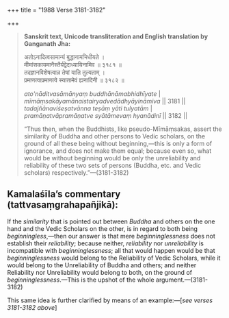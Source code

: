 +++
title = "1988 Verse 3181-3182"

+++
> **Sanskrit text, Unicode transliteration and English translation by Ganganath Jha:** 
>
> अतोऽनादित्वसामान्यं बुद्धानामभिधीयते ।  
> मीमांसकायमानैस्तैर्यद्वेदाध्यायिनामिव ॥ ३१८१ ॥  
> तदज्ञानविशेषत्वान्न तेषां याति तुल्यताम् ।  
> प्रमाणत्वाप्रमाणत्वे स्यातामेवं ह्यनादिनी ॥ ३१८२ ॥ 
>
> *ato'nāditvasāmānyaṃ buddhānāmabhidhīyate* \|  
> *mīmāṃsakāyamānaistairyadvedādhyāyināmiva* \|\| 3181 \|\|  
> *tadajñānaviśeṣatvānna teṣāṃ yāti tulyatām* \|  
> *pramāṇatvāpramāṇatve syātāmevaṃ hyanādinī* \|\| 3182 \|\| 
>
> “Thus then, when the Buddhists, like pseudo-Mīmāṃsakas, assert the similarity of Buddha and other persons to Vedic scholars, on the ground of all these being without beginning,—this is only a form of ignorance, and does not make them equal; because even so, what would be without beginning would be only the unreliability and reliability of these two sets of persons (Buddha, etc. and Vedic scholars) respectively.”—(3181-3182)



## Kamalaśīla’s commentary (tattvasaṃgrahapañjikā):

If the *similarity* that is pointed out between *Buddha* and others on the one hand and the Vedic Scholars on the other, is in regard to both being *beginningless*,—then our answer is that mere *beginninglessness* does not establish their *reliability*; because neither, *reliability* nor *unreliability* is incompatible with *beginninglessness*; all that would happen would be that *beginninglessness* would belong to the Reliability of Vedic Scholars, while it would belong to the Unreliability of Buddha and others; and neither Reliability nor Unreliability would belong to both, on the ground of *beginninglessness*.—This is the upshot of the whole argument.—(3181-3182)

This same idea is further clarified by means of an example:—[*see verses 3181-3182 above*]


